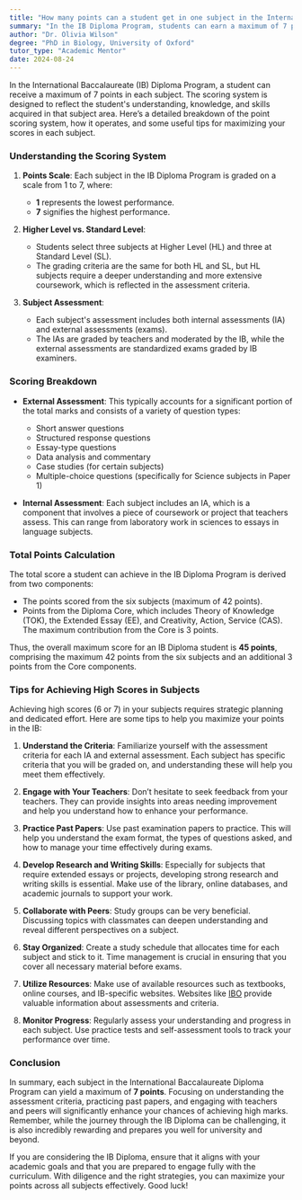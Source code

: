 ```yaml
---
title: "How many points can a student get in one subject in the International Baccalaureate Diploma Program?"
summary: "In the IB Diploma Program, students can earn a maximum of 7 points per subject, reflecting their understanding and skills."
author: "Dr. Olivia Wilson"
degree: "PhD in Biology, University of Oxford"
tutor_type: "Academic Mentor"
date: 2024-08-24
---
```


In the International Baccalaureate (IB) Diploma Program, a student can receive a maximum of 7 points in each subject. The scoring system is designed to reflect the student's understanding, knowledge, and skills acquired in that subject area. Here’s a detailed breakdown of the point scoring system, how it operates, and some useful tips for maximizing your scores in each subject.

### Understanding the Scoring System

1. **Points Scale**: Each subject in the IB Diploma Program is graded on a scale from 1 to 7, where:
   - **1** represents the lowest performance.
   - **7** signifies the highest performance.

2. **Higher Level vs. Standard Level**:
   - Students select three subjects at Higher Level (HL) and three at Standard Level (SL).
   - The grading criteria are the same for both HL and SL, but HL subjects require a deeper understanding and more extensive coursework, which is reflected in the assessment criteria.

3. **Subject Assessment**:
   - Each subject's assessment includes both internal assessments (IA) and external assessments (exams).
   - The IAs are graded by teachers and moderated by the IB, while the external assessments are standardized exams graded by IB examiners.

### Scoring Breakdown

- **External Assessment**: This typically accounts for a significant portion of the total marks and consists of a variety of question types:
  - Short answer questions
  - Structured response questions
  - Essay-type questions
  - Data analysis and commentary
  - Case studies (for certain subjects)
  - Multiple-choice questions (specifically for Science subjects in Paper 1)

- **Internal Assessment**: Each subject includes an IA, which is a component that involves a piece of coursework or project that teachers assess. This can range from laboratory work in sciences to essays in language subjects.

### Total Points Calculation

The total score a student can achieve in the IB Diploma Program is derived from two components:
- The points scored from the six subjects (maximum of 42 points).
- Points from the Diploma Core, which includes Theory of Knowledge (TOK), the Extended Essay (EE), and Creativity, Action, Service (CAS). The maximum contribution from the Core is 3 points.

Thus, the overall maximum score for an IB Diploma student is **45 points**, comprising the maximum 42 points from the six subjects and an additional 3 points from the Core components.

### Tips for Achieving High Scores in Subjects

Achieving high scores (6 or 7) in your subjects requires strategic planning and dedicated effort. Here are some tips to help you maximize your points in the IB:

1. **Understand the Criteria**: Familiarize yourself with the assessment criteria for each IA and external assessment. Each subject has specific criteria that you will be graded on, and understanding these will help you meet them effectively.

2. **Engage with Your Teachers**: Don’t hesitate to seek feedback from your teachers. They can provide insights into areas needing improvement and help you understand how to enhance your performance.

3. **Practice Past Papers**: Use past examination papers to practice. This will help you understand the exam format, the types of questions asked, and how to manage your time effectively during exams.

4. **Develop Research and Writing Skills**: Especially for subjects that require extended essays or projects, developing strong research and writing skills is essential. Make use of the library, online databases, and academic journals to support your work.

5. **Collaborate with Peers**: Study groups can be very beneficial. Discussing topics with classmates can deepen understanding and reveal different perspectives on a subject.

6. **Stay Organized**: Create a study schedule that allocates time for each subject and stick to it. Time management is crucial in ensuring that you cover all necessary material before exams.

7. **Utilize Resources**: Make use of available resources such as textbooks, online courses, and IB-specific websites. Websites like [IBO](https://www.ibo.org/programmes/diploma-programme/assessment-and-exams/) provide valuable information about assessments and criteria.

8. **Monitor Progress**: Regularly assess your understanding and progress in each subject. Use practice tests and self-assessment tools to track your performance over time.

### Conclusion

In summary, each subject in the International Baccalaureate Diploma Program can yield a maximum of **7 points**. Focusing on understanding the assessment criteria, practicing past papers, and engaging with teachers and peers will significantly enhance your chances of achieving high marks. Remember, while the journey through the IB Diploma can be challenging, it is also incredibly rewarding and prepares you well for university and beyond. 

If you are considering the IB Diploma, ensure that it aligns with your academic goals and that you are prepared to engage fully with the curriculum. With diligence and the right strategies, you can maximize your points across all subjects effectively. Good luck!
    